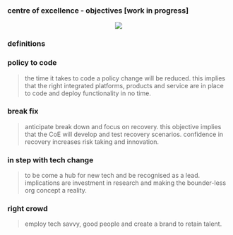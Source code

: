 ###  centre of excellence  - objectives [work in progress]


<p align="center">
  <img src="https://rawgit.com/Abdul2/CentreOfExcellence/master/CeO-objectives%20.png">
</p>

### definitions

### policy to code

> the time it takes to code a policy change will be reduced. this implies that the right integrated platforms, products and service are in place to code and deploy functionality in no time.

### break fix

> anticipate break down and focus on recovery. this objective implies that the CoE will develop and test recovery scenarios. confidence in recovery increases risk taking and innovation.

### in step with tech change 

> to be come a hub for new tech and be recognised as a lead. implications are investment in research and making the bounder-less org concept a reality.


### right crowd

> employ tech savvy, good people and create a brand to retain talent.